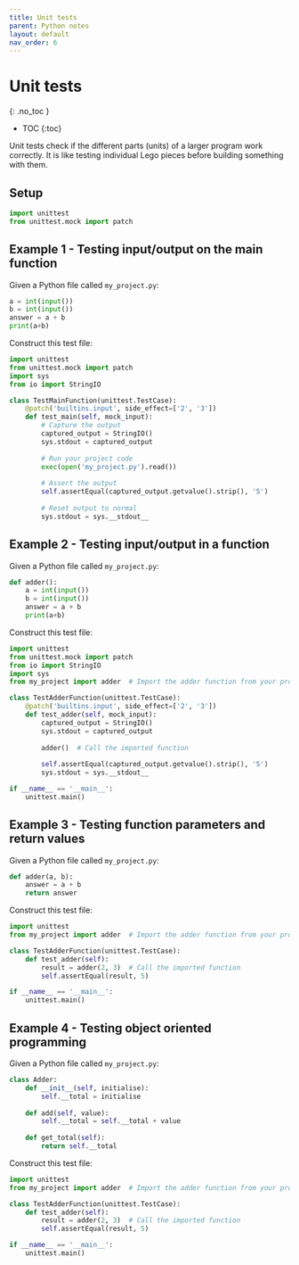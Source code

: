 ```yaml
---
title: Unit tests
parent: Python notes
layout: default
nav_order: 6
---
```


# Unit tests
{: .no_toc }

- TOC
{:toc} 


Unit tests check if the different parts (units) of a larger program work correctly. It is like testing individual Lego pieces before building something with them.

## Setup

```python
import unittest
from unittest.mock import patch
```

## Example 1 - Testing input/output on the main function

Given a Python file called `my_project.py`:

```python
a = int(input())
b = int(input())
answer = a + b
print(a+b)
```

Construct this test file:

```python
import unittest
from unittest.mock import patch
import sys
from io import StringIO

class TestMainFunction(unittest.TestCase):
    @patch('builtins.input', side_effect=['2', '3'])
    def test_main(self, mock_input):
        # Capture the output
        captured_output = StringIO()
        sys.stdout = captured_output
        
        # Run your project code
        exec(open('my_project.py').read())
        
        # Assert the output
        self.assertEqual(captured_output.getvalue().strip(), '5')
        
        # Reset output to normal
        sys.stdout = sys.__stdout__
```

## Example 2 - Testing input/output in a function

Given a Python file called `my_project.py`:

```python
def adder():
    a = int(input())
    b = int(input())
    answer = a + b
    print(a+b)
```

Construct this test file:

```python
import unittest
from unittest.mock import patch
from io import StringIO
import sys
from my_project import adder  # Import the adder function from your project

class TestAdderFunction(unittest.TestCase):
    @patch('builtins.input', side_effect=['2', '3'])
    def test_adder(self, mock_input):
        captured_output = StringIO()
        sys.stdout = captured_output
        
        adder()  # Call the imported function
        
        self.assertEqual(captured_output.getvalue().strip(), '5')
        sys.stdout = sys.__stdout__

if __name__ == '__main__':
    unittest.main()
```

## Example 3 - Testing function parameters and return values

Given a Python file called `my_project.py`:

```python
def adder(a, b):
    answer = a + b
    return answer
```

Construct this test file:

```python
import unittest
from my_project import adder  # Import the adder function from your project

class TestAdderFunction(unittest.TestCase):
    def test_adder(self):
        result = adder(2, 3)  # Call the imported function
        self.assertEqual(result, 5)

if __name__ == '__main__':
    unittest.main()
```

## Example 4 - Testing object oriented programming

Given a Python file called `my_project.py`:

```python
class Adder:
    def __init__(self, initialise):
        self.__total = initialise
    
    def add(self, value):
        self.__total = self.__total + value
    
    def get_total(self):
        return self.__total
```

Construct this test file:

```python
import unittest
from my_project import adder  # Import the adder function from your project

class TestAdderFunction(unittest.TestCase):
    def test_adder(self):
        result = adder(2, 3)  # Call the imported function
        self.assertEqual(result, 5)

if __name__ == '__main__':
    unittest.main()
```